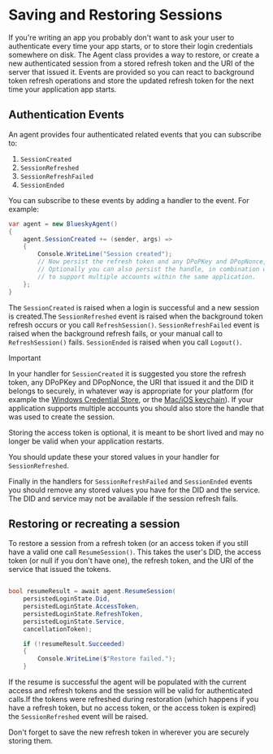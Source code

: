 # Saving and Restoring Sessions

If you're writing an app you probably don't want to ask your user to authenticate every time your app starts, or to store their login
credentials somewhere on disk. The Agent class provides a way to restore, or create a new authenticated session from a stored refresh token
and the URI of the server that issued it. Events are provided so you can react to background token refresh operations and store the updated refresh
token for the next time your application app starts.

## <a name="authenticationEvents">Authentication Events</a>

An agent provides four authenticated related events that you can subscribe to:

1. `SessionCreated`
1. `SessionRefreshed`
1. `SessionRefreshFailed`
1. `SessionEnded`

You can subscribe to these events by adding a handler to the event. For example:

```c#
var agent = new BlueskyAgent()
{
    agent.SessionCreated += (sender, args) =>
    {
        Console.WriteLine("Session created");
        // Now persist the refresh token and any DPoPKey and DPopNonce, along with the service URI and DID  it belongs to somewhere secure.
        // Optionally you can also persist the handle, in combination with the refresh token, service URI and DID
        // to support multiple accounts within the same application.
    };
}
```

The `SessionCreated` is raised when a login is successful and a new session is created.The `SessionRefreshed` event is raised when the background
token refresh occurs or you call `RefreshSession()`. `SessionRefreshFailed` event is raised when the background refresh fails, or your manual call to
`RefreshSession()` fails. `SessionEnded` is raised when you call `Logout()`.

> [!IMPORTANT]
> In your handler for `SessionCreated` it is suggested you store the refresh token, any DPoPKey and DPopNonce, the URI that issued it and the DID it belongs to securely,
> in whatever way is appropriate for your platform (for example the
[Windows Credential Store](https://learn.microsoft.com/en-us/samples/microsoft/windows-universal-samples/passwordvault/),
or the [Mac/iOS keychain](https://developer.apple.com/documentation/security/keychain-services)). If your application supports
> multiple accounts you should also store the handle that was used to create the session.

Storing the access token is optional, it is meant to be short lived and may no longer be valid when your application restarts.

You should update these your stored values in your handler for `SessionRefreshed`.

Finally in the handlers for `SessionRefreshFailed` and `SessionEnded` events you should remove any stored values you have for the DID and the service.
The DID and service may not be available if the session refresh fails.

## <a name="restoringSessions">Restoring or recreating a session</a>

To restore a session from a refresh token (or an access token if you still have a valid one call `ResumeSession()`. This takes the user's DID,
the access token (or null if you don't have one), the refresh token, and the URI of the service that issued the tokens.

```c#

bool resumeResult = await agent.ResumeSession(
    persistedLoginState.Did,
    persistedLoginState.AccessToken,
    persistedLoginState.RefreshToken,
    persistedLoginState.Service,
    cancellationToken);

    if (!resumeResult.Succeeded)
    {
        Console.WriteLine($"Restore failed.");
    }
```

If the resume is successful the agent will be populated with the current access and refresh tokens and the session will be valid for authenticated
calls.If the tokens were refreshed during restoration (which happens if you have a refresh token, but no access token, or the access token is expired)
the `SessionRefreshed` event will be raised.

Don't forget to save the new refresh token in wherever you are securely storing them.
